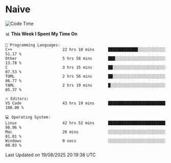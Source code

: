 # Naive
<!-- ## 日拱一卒，功不唐捐 -->
<!-- [![GitHub Streak](https://streak-stats.demolab.com/?user=XiaoXKKK)](https://git.io/streak-stats) -->
<!--START_SECTION:waka-->
![Code Time](http://img.shields.io/badge/Code%20Time-665%20hrs%2052%20mins-blue)

📊 **This Week I Spent My Time On** 

```text
💬 Programming Languages: 
C++                      22 hrs 10 mins      █████████████░░░░░░░░░░░░   51.17 % 
Other                    5 hrs 58 mins       ███░░░░░░░░░░░░░░░░░░░░░░   13.78 % 
C                        3 hrs 15 mins       ██░░░░░░░░░░░░░░░░░░░░░░░   07.53 % 
TOML                     2 hrs 56 mins       ██░░░░░░░░░░░░░░░░░░░░░░░   06.77 % 
YAML                     2 hrs 19 mins       █░░░░░░░░░░░░░░░░░░░░░░░░   05.37 % 

🔥 Editors: 
VS Code                  43 hrs 19 mins      █████████████████████████   100.00 % 

💻 Operating System: 
Linux                    42 hrs 52 mins      █████████████████████████   98.96 % 
Mac                      26 mins             ░░░░░░░░░░░░░░░░░░░░░░░░░   01.01 % 
Windows                  0 secs              ░░░░░░░░░░░░░░░░░░░░░░░░░   00.03 % 
```


 Last Updated on 19/08/2025 20:19:38 UTC
<!--END_SECTION:waka-->
